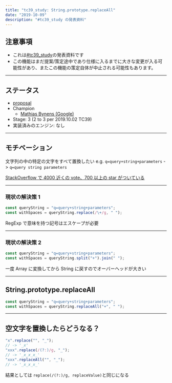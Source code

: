 ```yaml
---
title: "tc39_study: String.prototype.replaceAll"
date: "2019-10-09"
description: "#tc39_study の発表資料"
---
```


## 注意事項

- これは[#tc39_study](https://web-study.connpass.com/event/147538/)の発表資料です
- この機能はまだ提案/策定途中であり仕様に入るまでに大きな変更が入る可能性があり、またこの機能の策定自体が中止される可能性もあります。

---

## ステータス

- [proposal](https://github.com/tc39/proposal-string-replaceall)
- Champion
  - [Mathias Bynens (Google)](https://github.com/mathiasbynens)
- Stage: 3 (2 to 3 per 2019.10.02 TC39)
- 実装済みのエンジン: なし

---

## モチベーション

文字列の中の特定の文字をすべて置換したい
e.g. `q=query+string+parameters` -> `q=query string parameters`

[StackOverflow で 4000 近くの vote、700 以上の star がついている](https://stackoverflow.com/questions/1144783/how-to-replace-all-occurrences-of-a-string)

---

### 現状の解決策 1

```javascript
const queryString = "q=query+string+parameters";
const withSpaces = queryString.replace(/\+/g, " ");
```

RegExp で意味を持つ記号はエスケープが必要

---

### 現状の解決策 2

```javascript
const queryString = "q=query+string+parameters";
const withSpaces = queryString.split("+").join(" ");
```

一度 Array に変換してから String に戻すのでオーバーヘッドが大きい

---

## String.prototype.replaceAll

```javascript
const queryString = "q=query+string+parameters";
const withSpaces = queryString.replaceAll("+", " ");
```

---

## 空文字を置換したらどうなる？

```javascript
"x".replace("", "_");
// -> '_x'
"xxx".replace(/(?:)/g, "_");
// -> '_x_x_x_'
"xxx".replaceAll("", "_");
// -> '_x_x_x_'
```

結果としては `replace(/(?:)/g, replaceValue)`と同じになる
